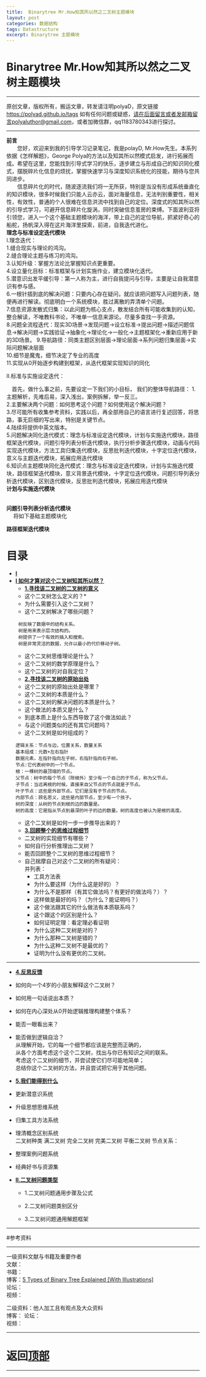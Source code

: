 ```yaml
---
title:  Binarytree Mr.How知其所以然之二叉树主题模块
layout: post
categories: 数据结构
tags: Datastructure
excerpt: Binarytree 主题模块
---
```

# Binarytree Mr.How知其所以然之二叉树主题模块 <span id="home">

---

原创文章，版权所有，搬运文章，转发请注明polyaD，原文链接<https://polyad.github.io/tags>
如有任何问题或疑惑，请在后面留言或者发邮箱留言polyaluthor@gmail.com，或者加微信群，qq1183780343进行探讨。

---
**前言**  
&emsp;&emsp;您好，欢迎来到我的引导学习记录笔记，我是polayD, Mr.How先生。本系列依据《怎样解题》，George Polya的方法以及知其所以然模式启发，进行拓展而成。希望在这里，您能找到引导式学习的快乐，逐步建立与形成自己的知识同化模式，摆脱碎片化信息的烦扰，掌握快速学习与深度知识系统化的技能，期待与您共同进步。  
&emsp;&emsp;信息碎片化的时代，随波逐流我们将一无所获，特别是当没有形成系统垂直化的知识模块，很多时候我们只能人云亦云，面对海量信息，无法判别重要性，相关性，有效性，普通的个人很难在信息洪流中找到自己的定位。深度式的知其所以然的引导式学习，可避开信息碎片化旋涡，同时突破信息茧房的束缚。下面波利亚将引领您，进入一个这个基础主题模块的海洋，带上自己的定位导航，抓紧好奇心的船舵，扬帆深入得在这片海洋里探索，前进，自我迭代进化。    
****理念与标准设定迭代模块****  
I.理念迭代：  
1.缝合现实与理论的鸿沟。    
2.缝合理论主题与练习的鸿沟。   
3.认知升级：掌握方法论比掌握知识点更重要。    
4.设立量化目标：标准框架与计划实施作业，建立模块化迭代。  
5.潜意识出发平缓引导：第一人称为主，进行自我提问与引导，主要是让自我潜意识有参与感。  
6.一根针插到底的解决问题：只要内心存在疑问，就应该把问题写入问题列表，随便再进行解读。彻底明白一个系统模块，胜过离散的弄清单个问题。  
7.信息资源发散式归集：以此问题为核心支点，散发结合所有可能收集到的认知，整合解读，不唯教科书论，不唯单一信息来源论。尽量多查找一手资源。   
8.问题全流程迭代：现实3D场景->发现问题->设立标准->提出问题->描述问题信息->解决问题->实践验证->抽象化->理论化->一般化->主题框架化->重新应用于新的3D场景。 
9.导航路径：同类主题区别层面->理论层面->系列问题归集层面->实际问题解决层面       
10.细节是魔鬼，细节决定了专业的高度  
11.实现从0开始逐步构建到框架，从迭代框架实现知识的同化    

II.标准与实施设定迭代：   


&emsp;首先，做什么事之前，先要设定一下我们的小目标，
我们的整体导航路径：
1.主题解析，先难后易，深入浅出，案例拆解，举一反三。   
2.主要解决两个问题：如何思考这个问题？如何使用这个解决问题？   
3.尽可能所有收集参考资料，实践以后，再全部用自己的语言进行复述回答，将思路，事无巨细的写出来，特别是关键节点。    
4.陆续将提供中英文版本。    
5.问题解决同化迭代模式：理念与标准设定迭代模块，计划与实施迭代模块，路径框架迭代模块，问题引导列表分析迭代模块，执行分析步骤迭代模块，动画与代码实现迭代模块，方法工具归集迭代模块，反思批判迭代模块，十字定位迭代模块，意义与主题迭代模块，拓展应用迭代模块         
6.知识点主题模块同化迭代模式：理念与标准设定迭代模块，计划与实施迭代模块，路径框架迭代模块，意义背景迭代模块，十字定位迭代模块，问题引导列表分析迭代模块，区别迭代模块，反思批判迭代模块，拓展应用迭代模块       
**计划与实施迭代模块**      
&emsp;
  
 
****问题引导列表分析迭代模块****   
&emsp;
将如下基础主题模块化  
 
****路径框架迭代模块****
# 目录
* **[I ](#1)**      
* **[I 如何才算对这个二叉树知其所以然？](#1)**      
  * **[1.寻找该二叉树的二叉树的意义](#1.1)**       
  *  这个二叉树怎么定义的？* 
  *  为什么需要引入这个二叉树？      
  * 这个二叉树解决了哪些问题？   
  ```
   树反映了数据中的结构关系。
   树是用来表示层次结构的。
   树提供了一个有效的插入和搜索。
   树是非常灵活的数据，允许以最小的代价移动子树。
  ```
  * 这个二叉树思维理论是什么？   
  * 这个二叉树的数学原理是什么？  
  * 这个二叉树的对自我定位？   
  * **[2.寻找该二叉树的原始出处](#1.2)**   
  * 这个二叉树的原始出处是哪里？    
  * 这个二叉树的本质是什么？    
  * 这个二叉树的解决问题的本质是什么？   
  * 这个做法的本质又是什么？    
  * 到底本质上是什么东西导致了这个做法如此？    
  * 与这个问题类似的还有其它问题吗？ 
  * 这个二叉树是如何组成的？
  ```
  逻辑关系：节点与边，位置关系，数量关系   
  基本组成：元数+左右指针  
  数据元素，左指针指向左子树，右指针指向右子树。    
  节点:它代表树中的一个节点。  
  根：一棵树的最顶端的节点。   
  父节点：树中的每个节点（除根外）至少有一个自己的子节点，称为父节点。  
  子节点：当远离根的时候，直接来自父节点的节点就是子节点。  
  叶子节点：这些是外部节点。它们是没有子节点的节点。  
  内部节点：顾名思义，这些是内部节点，至少有一个孩子。  
  树的深度：从树的节点到根的边的数量是。  
  树的高度：它是指从节点到最深的叶子的边的数量。树的高度也被认为是根的高度。  
  ``` 
  * 这个二叉树是如何一步一步推导出来的？  
  * **[3.回顾整个的思维过程细节](#1.3)**  
  * 二叉树的实现细节有哪些？   
  * 如何自行分析推理出二叉树？      
  * 能否回顾整个二叉树的思维过程细节？  
  - 
    自己揣摩自己对这个二叉树的所有疑问：      
      并列表：     
    * 工具方法表 
    *   为什么要这样（为什么这是好的）？    
    *   为什么不是那样（有其它做法吗？有更好的做法吗？）？    
    *   这样做是最好的吗？（为什么？能证明吗？）    
    *   这个做法跟其它的什么做法有本质联系吗？    
    *   这个跟这个的区别是什么？    
    *   如何证明定理：看定理必看证明    
    *   为什么这种二叉树是对的？    
    *   为什么那种二叉树是错的？    
    *   为什么这种二叉树不是最优的？    
    *   证明为什么没有更优的二叉树。 
 ----  
  * **[4.反思反馈](#1.4)**      
  *  如何向一个4岁的小朋友解释这个二叉树？ 
  *  如何用一句话说出本质？
  *  如何在内心深处从0开始逻辑推理构建整个体系？
  *  能否一眼看出来？     
  * 能否做到逻辑自洽？    
    从理解开始，它的每一个细节都应该是完整而正确的，    
    从各个方面考虑这个这个二叉树，找出与你已有知识之间的联系。    
    考虑这个二叉树的细节，并尝试使它们尽可能地简单；    
    总结你这个二叉树的方法，并且尝试把它用于其他问题。    
  * **[5.我们能得到什么](#1.5)**         
  *   更新潜意识系统    
  *   升级思想思维系统    
  *   归集工具方法系统      
  *   理清概念区别系统  
  二叉树种类
  满二叉树
  完全二叉树
  完美二叉树
  平衡二叉树
  节点关系：

  *   整理案例问题系统  
  *   经典好书与资源集      
* **[II.二叉树问题类型](#2)**     
  *  1.二叉树问题通用步骤及公式   
  *  2.二叉树问题类别区分  

  *  3.二叉树问题通用解题框架   









-----

#参考资料  

-----  
一级资料文献与书籍及重要作者  
文献：  
书籍：  
博客：[5 Types of Binary Tree Explained [With Illustrations]](https://www.upgrad.com/blog/5-types-of-binary-tree/)   
论坛：   
视频：  

二级资料：他人加工且有观点及大众资料  
博客： 
论坛：   
视频：    



-----

# **返回[顶部](#home)**

---- 